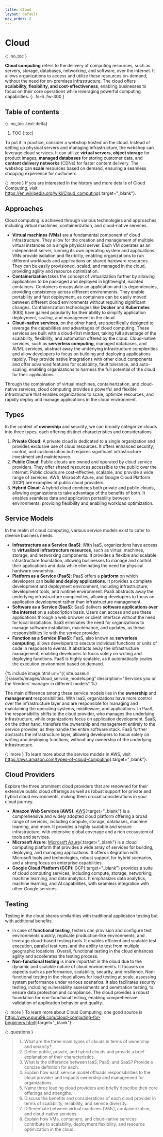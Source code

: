 ```yaml
---
title: Cloud
layout: default
nav_order: 2
---
```


# Cloud
{: .no_toc }

**Cloud computing** refers to the delivery of computing resources, such as servers, storage, databases, networking, and software, over the internet. It allows organizations to access and utilize these resources on-demand, without the need for on-premises infrastructure. The cloud offers **scalability, flexibility, and cost-effectiveness**, enabling businesses to focus on their core operations while leveraging powerful computing capabilities.
{: .fs-6 .fw-300 }

## Table of contents
{: .no_toc .text-delta}

1. TOC
{:toc}

To put it in practice, consider a webshop hosted on the cloud. Instead of setting up physical servers and managing infrastructure, the webshop can leverage cloud services. It can utilize **virtual servers**, **object storage** for product images, **managed databases** for storing customer data, and **content delivery networks** (CDNs) for faster content delivery. The webshop can **scale** resources based on demand, ensuring a seamless shopping experience for customers.

{: .more }
If you are interested in the history and more details of Cloud Computing, visit <https://en.wikipedia.org/wiki/Cloud_computing>{:target="_blank"}.

## Approaches

Cloud computing is achieved through various technologies and approaches, including virtual machines, containerization, and cloud-native services.

* **Virtual machines (VMs)** are a fundamental component of cloud infrastructure. They allow for the creation and management of multiple virtual instances on a single physical server. Each VM operates as an independent server, running its own operating system and applications. VMs provide isolation and flexibility, enabling organizations to run different workloads and applications on shared hardware resources. They can be easily provisioned, scaled, and managed in the cloud, providing agility and resource optimization.
* **Containerization** takes the concept of virtualization further by allowing applications to be packaged and deployed in lightweight, isolated containers. Containers encapsulate an application and its dependencies, providing consistency across different environments. They enable portability and fast deployment, as containers can be easily moved between different cloud environments without requiring significant changes. Containerization technologies like **Docker** and **Kubernetes** (K8S) have gained popularity for their ability to simplify application deployment, scaling, and management in the cloud.
* **Cloud-native services**, on the other hand, are specifically designed to leverage the capabilities and advantages of cloud computing. These services are built with a cloud-first mindset, taking full advantage of the scalability, flexibility, and automation offered by the cloud. Cloud-native services, such as **serverless computing**, managed databases, and AI/ML services, abstract away the underlying infrastructure complexities and allow developers to focus on building and deploying applications rapidly. They provide native integrations with other cloud components and offer advanced features for scalability, fault tolerance, and auto-scaling, enabling organizations to harness the full potential of the cloud for their applications.

Through the combination of virtual machines, containerization, and cloud-native services, cloud computing provides a powerful and flexible infrastructure that enables organizations to scale, optimize resources, and rapidly deploy and manage applications in the cloud environment.

## Types

In the context of **ownership** and security, we can broadly categorize clouds into three types, each offering distinct characteristics and considerations.

1. **Private Cloud**: A private cloud is dedicated to a single organization and provides exclusive use of cloud resources. It offers enhanced security, control, and customization but requires significant infrastructure investment and maintenance.
1. **Public Cloud**: Public clouds are owned and operated by cloud service providers. They offer shared resources accessible to the public over the internet. Public clouds are cost-effective, scalable, and provide a wide range of services. AWS, Microsoft Azure, and Google Cloud Platform (GCP) are examples of public cloud providers.
1. **Hybrid Cloud**: A hybrid cloud combines both private and public clouds, allowing organizations to take advantage of the benefits of both. It enables seamless data and application portability between environments, providing flexibility and enabling workload optimization.

## Service Models

In the realm of cloud computing, various service models exist to cater to diverse business needs. 

* **Infrastructure as a Service (IaaS)**: With IaaS, organizations have access to **virtualized infrastructure resources**, such as virtual machines, storage, and networking components. It provides a flexible and scalable infrastructure foundation, allowing businesses to manage and control their applications and data while eliminating the need for physical hardware ownership.
* **Platform as a Service (PaaS)**: PaaS offers a **platform** on which developers can **build and deploy applications**. It provides a complete development and deployment environment, including infrastructure, development tools, and runtime environment. PaaS abstracts away the underlying infrastructure complexities, allowing developers to focus on application development rather than infrastructure management.
* **Software as a Service (SaaS)**: SaaS delivers **software applications over the internet** on a subscription basis. Users can access and use these applications through a web browser or client interface without the need for local installation. SaaS eliminates the need for organizations to manage software installation, maintenance, and updates, as these responsibilities lie with the service provider.
* **Function as a Service (FaaS)**: FaaS, also known as **serverless computing**, allows developers to execute individual functions or units of code in response to events. It abstracts away the infrastructure management, enabling developers to focus solely on writing and deploying functions. FaaS is highly scalable, as it automatically scales the execution environment based on demand.

{% include image.html 
    url="{{ site.baseurl }}/assets/images/cloud_service_models.png" 
    description="Services you or the Vendors’ manager in different models"
%}

The main difference among these service models lies in the **ownership** and **management** responsibilities. With IaaS, organizations have more control over the infrastructure layer and are responsible for managing and maintaining the operating systems, middleware, and applications. In PaaS, the responsibility shifts to the cloud provider, who manages the underlying infrastructure, while organizations focus on application development. SaaS, on the other hand, transfers the ownership and management entirely to the service provider, as they handle the entire software stack. FaaS further abstracts the infrastructure layer, allowing developers to focus solely on writing and deploying functions, without any ownership of the underlying infrastructure.

{: .more }
To learn more about the service models in AWS, visit <https://aws.amazon.com/types-of-cloud-computing>{:target="_blank"}.

## Cloud Providers

Explore the three prominent cloud providers that are renowned for their extensive public cloud offerings as well as robust support for private and hybrid cloud environments, making them crucial considerations in your cloud journey.

* **Amazon Web Services (AWS)**: [AWS](https://aws.amazon.com/){:target="_blank"} is a comprehensive and widely adopted cloud platform offering a broad range of services, including compute, storage, databases, machine learning, and more. It provides a highly scalable and secure infrastructure, with extensive global coverage and a rich ecosystem of tools and services.
* **Microsoft Azure**: [Microsoft Azure](https://azure.microsoft.com/){:target="_blank"} is a cloud computing platform that provides a wide array of services for building, deploying, and managing applications. It offers integration with Microsoft tools and technologies, robust support for hybrid scenarios, and a strong focus on enterprise capabilities.
* **Google Cloud Platform (GCP)**: [GCP](https://cloud.google.com/gcp){:target="_blank"} provides a suite of cloud computing services, including compute, storage, networking, machine learning, and data analytics. It emphasizes data analytics, machine learning, and AI capabilities, with seamless integration with other Google services.

## Testing

Testing in the cloud shares similarities with traditional application testing but with additional benefits.

* In case of **functional testing**, testers can provision and configure test environments quickly, replicate production-like environments, and leverage cloud-based testing tools. It enables efficient and scalable test execution, parallel test runs, and the ability to test from multiple geographic locations. Overall, functional testing in the cloud enhances agility and accelerates the testing process.
* **Non-functional testing** is more important in the cloud due to the dynamic and scalable nature of cloud environments. It focuses on aspects such as performance, scalability, security, and resilience. Non-functional testing in the cloud allows for load testing at scale, assessing system performance under various scenarios. It also facilitates security testing, including vulnerability assessments and penetration testing, to ensure data protection and compliance. The cloud provides a robust foundation for non-functional testing, enabling comprehensive validation of application behavior and quality.

{: .more }
To learn more about Cloud Computing, one good source is <https://www.guru99.com/cloud-computing-for-beginners.html>{:target="_blank"}.

{: .questions }
> 1. What are the three main types of clouds in terms of ownership and security?
> 1. Define public, private, and hybrid clouds and provide a brief explanation of their characteristics.
> 1. What is the difference between IaaS, PaaS, and SaaS? Provide a concise definition for each.
> 1. Explain how each service model offloads responsibilities to the cloud provider and impacts ownership and management for organizations.
> 1. Name three leading cloud providers and briefly describe their core offerings and strengths.
> 1. Discuss the benefits and considerations of each cloud provider in terms of scalability, reliability, and service diversity.
> 1. Differentiate between virtual machines (VMs), containerization, and cloud-native services.
> 1. Explain how VMs, containers, and cloud-native services contribute to scalability, deployment flexibility, and resource optimization in the cloud.